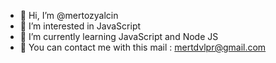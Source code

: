 - 👋 Hi, I’m @mertozyalcin
- 👀 I’m interested in JavaScript
- 🌱 I’m currently learning JavaScript and Node JS
- 📨 You can contact me with this mail : mertdvlpr@gmail.com
